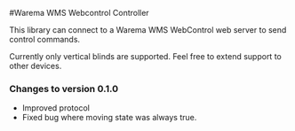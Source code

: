 #Warema WMS Webcontrol Controller

This library can connect to a Warema WMS WebControl web server to send control commands.

Currently only vertical blinds are supported. Feel free to extend support to other devices.

### Changes to version 0.1.0
- Improved protocol
- Fixed bug where moving state was always true.